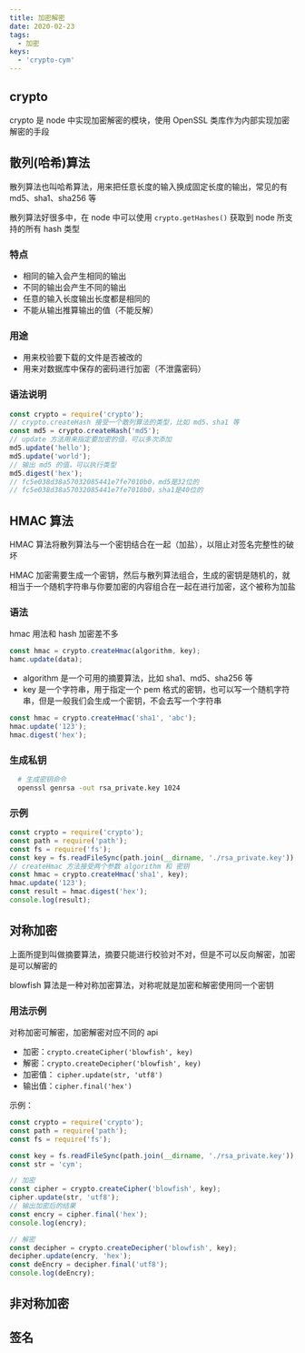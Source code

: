 ```yaml
---
title: 加密解密
date: 2020-02-23
tags:
  - 加密
keys:
  - 'crypto-cym'
---
```


## crypto

crypto 是 node 中实现加密解密的模块，使用 OpenSSL 类库作为内部实现加密解密的手段

## 散列(哈希)算法

散列算法也叫哈希算法，用来把任意长度的输入换成固定长度的输出，常见的有 md5、sha1、sha256 等

散列算法好很多中，在 node 中可以使用 `crypto.getHashes()` 获取到 node 所支持的所有 hash 类型

### 特点

- 相同的输入会产生相同的输出
- 不同的输出会产生不同的输出
- 任意的输入长度输出长度都是相同的
- 不能从输出推算输出的值（不能反解）

### 用途

- 用来校验要下载的文件是否被改的
- 用来对数据库中保存的密码进行加密（不泄露密码）

### 语法说明

```js
const crypto = require('crypto');
// crypto.createHash 接受一个散列算法的类型，比如 md5、sha1 等
const md5 = crypto.createHash('md5');
// update 方法用来指定要加密的值，可以多次添加
md5.update('hello');
md5.update('world');
// 输出 md5 的值，可以执行类型
md5.digest('hex');
// fc5e038d38a57032085441e7fe7010b0，md5是32位的
// fc5e038d38a57032085441e7fe7010b0，sha1是40位的
```

## HMAC 算法

HMAC 算法将散列算法与一个密钥结合在一起（加盐），以阻止对签名完整性的破坏

HMAC 加密需要生成一个密钥，然后与散列算法组合，生成的密钥是随机的，就相当于一个随机字符串与你要加密的内容组合在一起在进行加密，这个被称为加盐

### 语法

hmac 用法和 hash 加密差不多

```js
const hmac = crypto.createHmac(algorithm, key);
hamc.update(data);
```

- algorithm 是一个可用的摘要算法，比如 sha1、md5、sha256 等
- key 是一个字符串，用于指定一个 pem 格式的密钥，也可以写一个随机字符串，但是一般我们会生成一个密钥，不会去写一个字符串

```js
const hmac = crypto.createHmac('sha1', 'abc');
hmac.update('123');
hmac.digest('hex');
```

### 生成私钥

```sh
  # 生成密钥命令
  openssl genrsa -out rsa_private.key 1024
```

### 示例

```js
const crypto = require('crypto');
const path = require('path');
const fs = require('fs');
const key = fs.readFileSync(path.join(__dirname, './rsa_private.key'));
// createHmac 方法接受两个参数 algorithm 和 密钥
const hmac = crypto.createHmac('sha1', key);
hmac.update('123');
const result = hmac.digest('hex');
console.log(result);
```

## 对称加密

上面所提到叫做摘要算法，摘要只能进行校验对不对，但是不可以反向解密，加密是可以解密的

blowfish 算法是一种对称加密算法，对称呢就是加密和解密使用同一个密钥

### 用法示例

对称加密可解密，加密解密对应不同的 api

- 加密：`crypto.createCipher('blowfish', key)`
- 解密：`crypto.createDecipher('blowfish', key)`
- 加密值： `cipher.update(str, 'utf8')`
- 输出值：`cipher.final('hex')`

示例：

```js
const crypto = require('crypto');
const path = require('path');
const fs = require('fs');

const key = fs.readFileSync(path.join(__dirname, './rsa_private.key'));
const str = 'cym';

// 加密
const cipher = crypto.createCipher('blowfish', key);
cipher.update(str, 'utf8');
// 输出加密后的结果
const encry = cipher.final('hex');
console.log(encry);

// 解密
const decipher = crypto.createDecipher('blowfish', key);
decipher.update(encry, 'hex');
const deEncry = decipher.final('utf8');
console.log(deEncry);
```

## 非对称加密

## 签名
